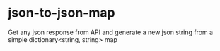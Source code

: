 # json-to-json-map
Get any json response from API and generate a new json string from a simple dictionary&lt;string, string> map
